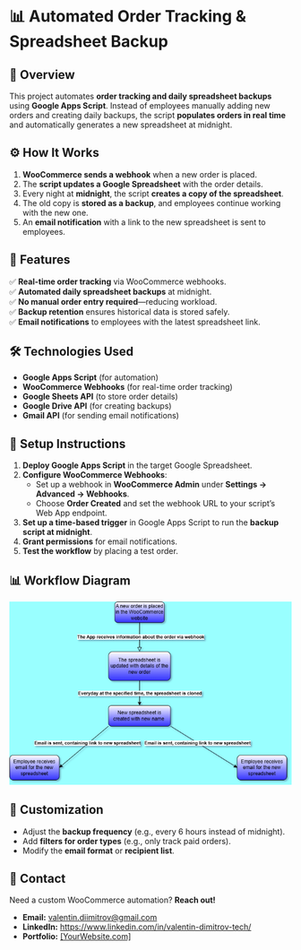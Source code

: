 # 📊 Automated Order Tracking & Spreadsheet Backup

## 📌 Overview
This project automates **order tracking and daily spreadsheet backups** using **Google Apps Script**. Instead of employees manually adding new orders and creating daily backups, the script **populates orders in real time** and automatically generates a new spreadsheet at midnight.

## ⚙️ How It Works
1. **WooCommerce sends a webhook** when a new order is placed.
2. The **script updates a Google Spreadsheet** with the order details.
3. Every night at **midnight**, the script **creates a copy of the spreadsheet**.
4. The old copy is **stored as a backup**, and employees continue working with the new one.
5. An **email notification** with a link to the new spreadsheet is sent to employees.

## 📌 Features
✅ **Real-time order tracking** via WooCommerce webhooks.  
✅ **Automated daily spreadsheet backups** at midnight.  
✅ **No manual order entry required**—reducing workload.  
✅ **Backup retention** ensures historical data is stored safely.  
✅ **Email notifications** to employees with the latest spreadsheet link.  

## 🛠️ Technologies Used
- **Google Apps Script** (for automation)
- **WooCommerce Webhooks** (for real-time order tracking)
- **Google Sheets API** (to store order details)
- **Google Drive API** (for creating backups)
- **Gmail API** (for sending email notifications)

## 📜 Setup Instructions
1. **Deploy Google Apps Script** in the target Google Spreadsheet.
2. **Configure WooCommerce Webhooks**:
   - Set up a webhook in **WooCommerce Admin** under **Settings → Advanced → Webhooks**.
   - Choose **Order Created** and set the webhook URL to your script’s Web App endpoint.
3. **Set up a time-based trigger** in Google Apps Script to run the **backup script at midnight**.
4. **Grant permissions** for email notifications.
5. **Test the workflow** by placing a test order.

## 📊 Workflow Diagram

![alt text](<Proforma Generation Diagram.PNG>)

## 🔧 Customization
- Adjust the **backup frequency** (e.g., every 6 hours instead of midnight).
- Add **filters for order types** (e.g., only track paid orders).
- Modify the **email format** or **recipient list**.

## 📩 Contact
Need a custom WooCommerce automation? **Reach out!**
- **Email:** valentin.diimitrov@gmail.com
- **LinkedIn:** https://www.linkedin.com/in/valentin-dimitrov-tech/
- **Portfolio:** [\[YourWebsite.com\]](https://valkodim.github.io/)

